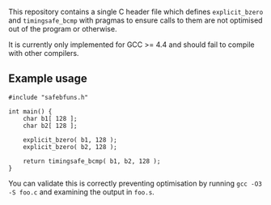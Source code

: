 This repository contains a single C header file which defines
`explicit_bzero` and `timingsafe_bcmp` with pragmas to ensure calls to
them are not optimised out of the program or otherwise.

It is currently only implemented for GCC >= 4.4 and should fail to
compile with other compilers.


Example usage
--------------

	#include "safebfuns.h"
	
	int main() {
		char b1[ 128 ];
		char b2[ 128 ];
	
		explicit_bzero( b1, 128 );
		explicit_bzero( b2, 128 );
	
		return timingsafe_bcmp( b1, b2, 128 );
	}

You can validate this is correctly preventing optimisation by running
`gcc -O3 -S foo.c` and examining the output in `foo.s`.
